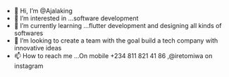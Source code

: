 - 👋 Hi, I’m @Ajalaking
- 👀 I’m interested in ...software development
- 🌱 I’m currently learning ...flutter development and designing all kinds of softwares
- 💞️ I’m looking to create a team with the goal build a tech company with innovative ideas
- 📫 How to reach me ...On mobile +234 811 821 41 86 ,@iretomiwa on instagram

<!---
Ajalaking/Ajalaking is a ✨ special ✨ repository because its `README.md` (this file) appears on your GitHub profile.
You can click the Preview link to take a look at your changes.
--->
